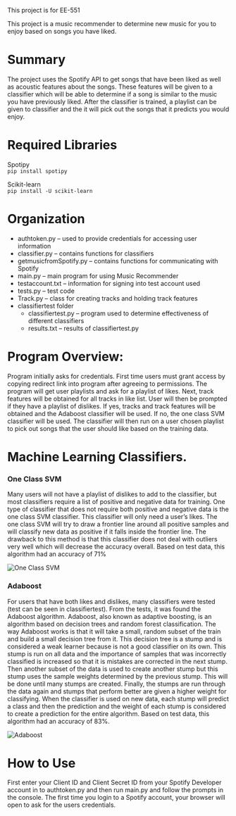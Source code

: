 This project is for EE-551

This project is a music recommender to determine new music for you to enjoy based on songs you have liked.

# Summary
The project uses the Spotify API to get songs that have been liked as well as acoustic features about the songs. These features will be given to a classifier which will be able to determine if a song is similar to the music you have previously liked. After the classifier is trained, a playlist can be given to classifier and the it will pick out the songs that it predicts you would enjoy.

# Required Libraries
Spotipy  
`pip install spotipy`

Scikit-learn  
`pip install -U scikit-learn`

# Organization
* authtoken.py – used to provide credentials for accessing user information  
* classifier.py – contains functions for classifiers  
* getmusicfromSpotify.py – contains functions for communicating with Spotify  
* main.py – main program for using Music Recommender  
* testaccount.txt – information for signing into test account used  
* tests.py – test code  
* Track.py – class for creating tracks and holding track features  
* classifiertest folder  
   * classifiertest.py – program used to determine effectiveness of different classifiers  
   * results.txt – results of classifiertest.py

# Program Overview:
Program initially asks for credentials. First time users must grant access by copying redirect link into program after agreeing to permissions. The program will get user playlists and ask for a playlist of likes. Next, track features will be obtained for all tracks in like list. User will then be prompted if they have a playlist of dislikes. If yes, tracks and track features will be obtained and the Adaboost classifier will be used. If no, the one class SVM classifier will be used. The classifier will then run on a user chosen playlist to pick out songs that the user should like based on the training data.

# Machine Learning Classifiers.
### One Class SVM
Many users will not have a playlist of dislikes to add to the classifier, but most classifiers require a list of positive and negative data for training. One type of classifier that does not require both positive and negative data is the one class SVM classifier. This classifier will only need a user’s likes. The one class SVM will try to draw a frontier line around all positive samples and will classify new data as positive if it falls inside the frontier line. The drawback to this method is that this classifier does not deal with outliers very well which will decrease the accuracy overall. Based on test data, this algorithm had an accuracy of 71%

![One Class SVM](https://i.imgur.com/bAiWpND.png "One Class SVM")

### Adaboost
For users that have both likes and dislikes, many classifiers were tested (test can be seen in classifiertest). From the tests, it was found the Adaboost algorithm. Adaboost, also known as adaptive boosting, is an algorithm based on decision trees and random forest classification. The way Adaboost works is that it will take a small, random subset of the train and build a small decision tree from it. This decision tree is a stump and is considered a weak learner because is not a good classifier on its own. This stump is run on all data and the importance of samples that was incorrectly classified is increased so that it is mistakes are corrected in the next stump. Then another subset of the data is used to create another stump but this stump uses the sample weights determined by the previous stump. This will be done until many stumps are created. Finally, the stumps are run through the data again and stumps that perform better are given a higher weight for classifying. When the classifier is used on new data, each stump will predict a class and then the prediction and the weight of each stump is considered to create a prediction for the entire algorithm. Based on test data, this algorithm had an accuracy of 83%.

![Adaboost](https://i.imgur.com/Kw304aY.png "Adaboost")

# How to Use
First enter your Client ID and Client Secret ID from your Spotify Developer account in to authtoken.py and then run main.py and follow the prompts in the console. The first time you login to a Spotify account, your browser will open to ask for the users credentials.

